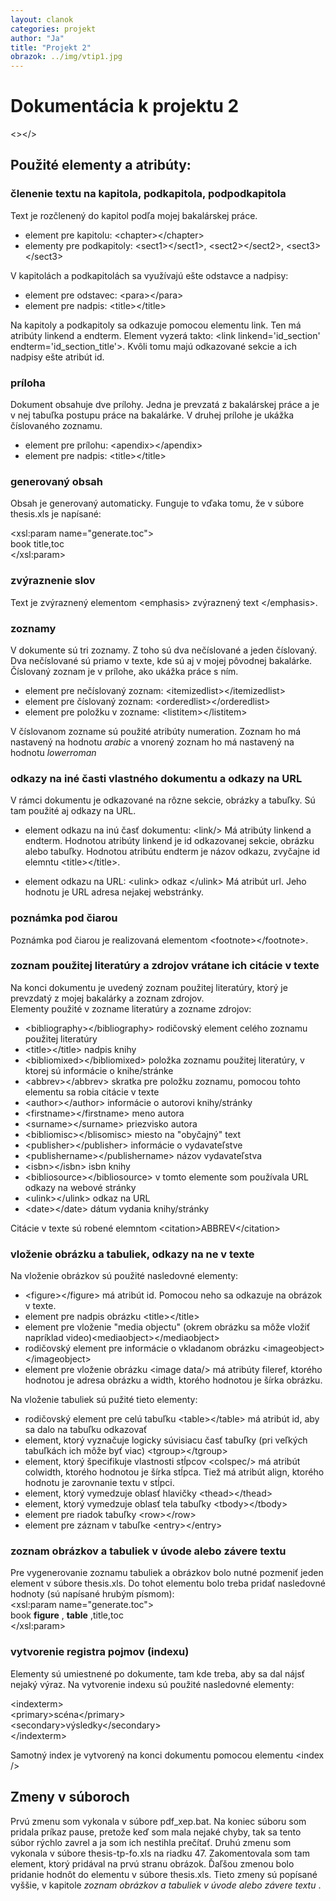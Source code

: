 ```yaml
---
layout: clanok
categories: projekt
author: "Ja"
title: "Projekt 2"
obrazok: ../img/vtip1.jpg
---
```

# Dokumentácia k projektu 2
\<\>\</\>

## Použité elementy a atribúty:

### členenie textu na kapitola, podkapitola, podpodkapitola

Text je rozčlenený do kapitol podľa mojej bakalárskej práce.

* element pre kapitolu: \<chapter\>\<\/chapter\>  
* elementy pre podkapitoly: \<sect1\>\</sect1\>, \<sect2\>\</sect2\>, \<sect3\>\</sect3\>  

V kapitolách a podkapitolách sa využívajú ešte odstavce a nadpisy:

* element pre odstavec: \<para\>\</para\>  
* element pre nadpis: \<title\>\</title\>

Na kapitoly a podkapitoly sa odkazuje pomocou elementu link. Ten má atribúty linkend a endterm.
Element vyzerá takto: \<link linkend='id_section' endterm='id_section_title'\>. Kvôli tomu majú odkazované
sekcie a ich nadpisy ešte atribút id. 

### príloha

Dokument obsahuje dve prílohy. Jedna je prevzatá z bakalárskej práce a je v nej tabuľka postupu práce na bakalárke.
V druhej prílohe je ukážka číslovaného zoznamu.

* element pre prílohu: \<apendix\>\</apendix\>
* element pre nadpis: \<title\>\</title\>

### generovaný obsah

Obsah je generovaný automaticky. Funguje to vďaka tomu, že v súbore thesis.xls je napísané:  

\<xsl:param name="generate.toc"\>  
	book      title,toc  
\</xsl:param\>  


	
### zvýraznenie slov

Text je zvýraznený elementom \<emphasis\> zvýraznený text \</emphasis\>.

### zoznamy

V dokumente sú tri zoznamy. Z toho sú dva nečíslované a jeden číslovaný.
Dva nečíslované sú priamo v texte, kde sú aj v mojej pôvodnej bakalárke.
Číslovaný zoznam je v prílohe, ako ukážka práce s ním.

* element pre nečíslovaný zoznam: \<itemizedlist\>\</itemizedlist\>
* element pre číslovaný zoznam: \<orderedlist\>\</orderedlist\>
* element pre položku v zozname: \<listitem\>\</listitem\>

V číslovanom zozname sú použité atribúty numeration. Zoznam ho má nastavený na hodnotu _arabic_ 
a vnorený zoznam ho má nastavený na hodnotu _lowerroman_

### odkazy na iné časti vlastného dokumentu a odkazy na URL

V rámci dokumentu je odkazované na rôzne sekcie, obrázky a tabuľky. Sú tam použité aj odkazy na URL.

* element odkazu na inú časť dokumentu: \<link/\>
	Má atribúty linkend a endterm. Hodnotou atribúty linkend je id odkazovanej sekcie, obrázku alebo tabuľky.
	Hodnotou atribútu endterm je názov odkazu, zvyčajne id elemntu \<title\>\</title\>.
	
* element odkazu na URL: \<ulink\> odkaz \</ulink\>
	Má atribút url. Jeho hodnotu je URL adresa nejakej webstránky.
	
### poznámka pod čiarou

Poznámka pod čiarou je realizovaná elementom \<footnote\>\</footnote\>. 

### zoznam použitej literatúry a zdrojov vrátane ich citácie v texte

Na konci dokumentu je uvedený zoznam použitej literatúry, ktorý je prevzdatý z mojej bakalárky a zoznam
zdrojov.  
Elementy použité v zozname literatúry a zozname zdrojov:

* \<bibliography\>\</bibliography\>
	rodičovský element celého zoznamu použitej literatúry
* \<title\>\</title\>
	nadpis knihy  
* \<bibliomixed\>\</bibliomixed\>
	položka zoznamu použitej literatúry, v ktorej sú informácie o knihe/stránke
* \<abbrev\>\</abbrev\>
	skratka pre položku zoznamu, pomocou tohto elementu sa robia citácie v texte
* \<author\>\</author\>
	informácie o autorovi knihy/stránky
* \<firstname\>\</firstname\>
	meno autora
* \<surname\>\</surname\>
	priezvisko autora
* \<bibliomisc\>\</blisomisc\>
	miesto na "obyčajný" text
* \<publisher\>\</publisher\>
	informácie o vydavateľstve
* \<publishername\>\</publishername\>
	názov vydavateľstva
* \<isbn\>\</isbn\>
	isbn knihy
* \<bibliosource\>\</bibliosource\>
	v tomto elemente som používala URL odkazy na webové stránky
* \<ulink\>\</ulink\>
	odkaz na URL
* \<date\>\</date\>
	dátum vydania knihy/stránky
	
Citácie v texte sú robené elemntom \<citation\>ABBREV\</citation\>

### vloženie obrázku a tabuliek, odkazy na ne v texte

Na vloženie obrázkov sú použité nasledovné elementy:

* \<figure\>\</figure\>
	má atribút id. Pomocou neho sa odkazuje na obrázok v texte.
* element pre nadpis obrázku \<title\>\</title\>
* element pre vloženie "media objectu" (okrem obrázku sa môže vložiť napríklad video)\<mediaobject\>\</mediaobject\>
* rodičovský element pre informácie o vkladanom obrázku \<imageobject\>\</imageobject\>
* element pre vloženie obrázku \<image data/\>
	má atribúty fileref, ktorého hodnotou je adresa obrázku a width, ktorého hodnotou je šírka obrázku.

Na vloženie tabuliek sú pužité tieto elementy:

* rodičovský element pre celú tabuľku \<table\>\</table\>
	má atribút id, aby sa dalo na tabuľku odkazovať
* element, ktorý vyznačuje logicky súvisiacu časť tabuľky (pri veľkých tabuľkách ich môže byť viac) \<tgroup\>\</tgroup\>
* element, ktorý špecifikuje vlastnosti stĺpcov \<colspec/\>
	má atribút colwidth, ktorého hodnotou je šírka stĺpca. Tiež má atribút align, ktorého hodnotu je zarovnanie textu v stĺpci.
* element, ktorý vymedzuje oblasť hlavičky \<thead\>\</thead\>
* element, ktorý vymedzuje oblasť tela tabuľky \<tbody\>\</tbody\>
* element pre riadok tabuľky \<row\>\</row\>
* element pre záznam v tabuľke \<entry\>\</entry\>

### zoznam obrázkov a tabuliek v úvode alebo závere textu

Pre vygenerovanie zoznamu tabuliek a obrázkov bolo nutné pozmeniť jeden element v súbore thesis.xls.
Do tohot elementu bolo treba pridať nasledovné hodnoty (sú napísané hrubým písmom):  
<xsl:param name="generate.toc">  
book      **figure** , **table** ,title,toc  
</xsl:param>  

### vytvorenie registra pojmov (indexu) 

Elementy sú umiestnené po dokumente, tam kde treba, aby sa dal nájsť nejaký výraz.
Na vytvorenie indexu sú použité nasledovné elementy:

\<indexterm\>  
		\<primary\>scéna\</primary\>  
		\<secondary\>výsledky\</secondary\>  
\</indexterm\>  



Samotný index je vytvorený na konci dokumentu pomocou elementu \<index /\>

## Zmeny v súboroch

Prvú zmenu som vykonala v súbore pdf_xep.bat. Na koniec súboru som pridala  príkaz pause, pretože keď som mala nejaké chyby, tak sa
tento súbor rýchlo zavrel a ja som ich nestihla prečítať. Druhú zmenu som vykonala v súbore thesis-tp-fo.xls na riadku 47.
Zakomentovala som tam element, ktorý pridával na prvú stranu obrázok. Ďaľšou zmenou bolo pridanie hodnôt do elementu v súbore
thesis.xls. Tieto zmeny sú popísané vyššie, v kapitole _zoznam obrázkov a tabuliek v úvode alebo závere textu_ .

